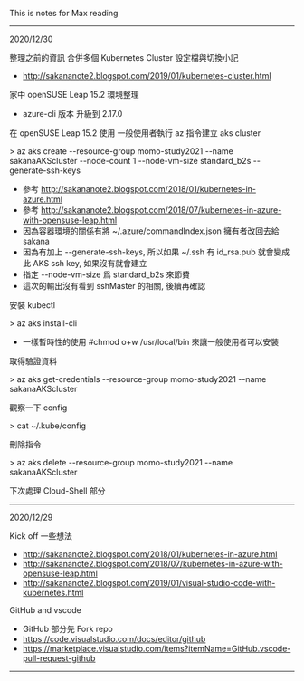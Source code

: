 This is notes for Max reading

-------------------------------------

2020/12/30

整理之前的資訊
合併多個 Kubernetes Cluster 設定檔與切換小記

* http://sakananote2.blogspot.com/2019/01/kubernetes-cluster.html

家中 openSUSE Leap 15.2 環境整理

* azure-cli 版本 升級到 2.17.0

在 openSUSE Leap 15.2 使用 一般使用者執行 az 指令建立 aks cluster

\> az aks create --resource-group momo-study2021 --name sakanaAKScluster --node-count 1 --node-vm-size standard_b2s --generate-ssh-keys

* 參考 http://sakananote2.blogspot.com/2018/01/kubernetes-in-azure.html
* 參考 http://sakananote2.blogspot.com/2018/07/kubernetes-in-azure-with-opensuse-leap.html
* 因為容器環境的關係有將 ~/.azure/commandIndex.json 擁有者改回去給 sakana
* 因為有加上 --generate-ssh-keys, 所以如果 ~/.ssh 有 id_rsa.pub 就會變成此 AKS ssh key, 如果沒有就會建立
* 指定 --node-vm-size 爲 standard_b2s 來節費
* 這次的輸出沒有看到 sshMaster 的相關, 後續再確認

安裝 kubectl

\> az  aks  install-cli

* 一樣暫時性的使用 #chmod o+w /usr/local/bin 來讓一般使用者可以安裝

取得驗證資料

\> az aks get-credentials --resource-group momo-study2021 --name sakanaAKScluster

觀察一下 config

\> cat   ~/.kube/config

刪除指令

\> az aks delete --resource-group momo-study2021 --name sakanaAKScluster

下次處理 Cloud-Shell 部分

-------------------------------------

2020/12/29

Kick off 一些想法

* http://sakananote2.blogspot.com/2018/01/kubernetes-in-azure.html
* http://sakananote2.blogspot.com/2018/07/kubernetes-in-azure-with-opensuse-leap.html
* http://sakananote2.blogspot.com/2019/01/visual-studio-code-with-kubernetes.html

GitHub and vscode
* GitHub 部分先 Fork repo
* https://code.visualstudio.com/docs/editor/github
* https://marketplace.visualstudio.com/items?itemName=GitHub.vscode-pull-request-github


-------------------------------------
